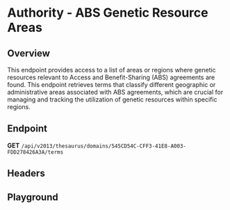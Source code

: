 <script setup>
import SwaggerUI from "@/swagger/view/SwaggerUI.vue"
import swaggerJson from "@/swagger/json/thesaurus/authority/abs-genetic-resource-areas.json";

const swaggerSpecs = [
  { json:swaggerJson, protected: false },
];
</script>

# Authority - ABS Genetic Resource Areas

## Overview

This endpoint provides access to a list of areas or regions where genetic resources relevant to Access and Benefit-Sharing (ABS) agreements are found. This endpoint retrieves terms that classify different geographic or administrative areas associated with ABS agreements, which are crucial for managing and tracking the utilization of genetic resources within specific regions.


## Endpoint

**GET** `/api/v2013/thesaurus/domains/545CD54C-CFF3-41E8-A003-FDD278426A3A/terms`

## Headers
<!--@include: @/../components/common/header/accept.md-->

## Playground

<SwaggerUI :swaggerSpecs="swaggerSpecs" />